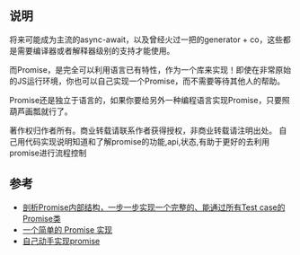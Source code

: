 ## 说明
将来可能成为主流的async-await，以及曾经火过一把的generator + co，这些都是需要编译器或者解释器级别的支持才能使用。


而Promise，是完全可以利用语言已有特性，作为一个库来实现！即使在非常原始的JS运行环境，你也可以自己实现一个Promise，而不需要等待其他人的帮助。

Promise还是独立于语言的，如果你要给另外一种编程语言实现Promise，只要照葫芦画瓢就行了。

著作权归作者所有。商业转载请联系作者获得授权，非商业转载请注明出处。
自己用代码实现说明知道和了解promise的功能,api,状态,有助于更好的去利用promise进行流程控制
## 参考
* [剖析Promise内部结构，一步一步实现一个完整的、能通过所有Test case的Promise类 ](https://github.com/xieranmaya/blog/issues/3)
* [一个简单的 Promise 实现](https://judes.me/tech/frontend/2017/03/12/a_simple_promise.html)
* [自己动手实现promise](http://www.jianshu.com/p/48e193c4662e)